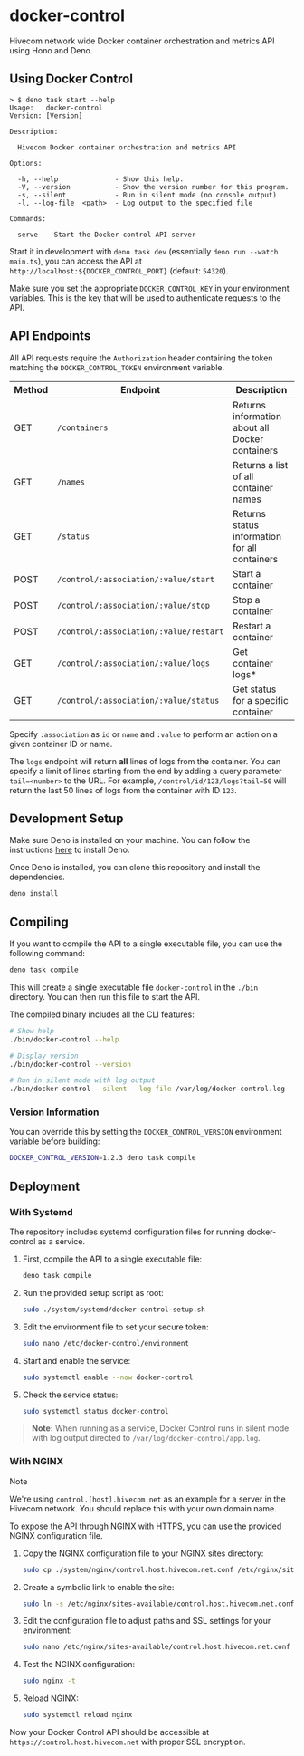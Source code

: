 # docker-control

Hivecom network wide Docker container orchestration and metrics API using Hono and Deno.

## Using Docker Control

```plaintext
> $ deno task start --help
Usage:   docker-control
Version: [Version]

Description:

  Hivecom Docker container orchestration and metrics API

Options:

  -h, --help              - Show this help.                            
  -V, --version           - Show the version number for this program.  
  -s, --silent            - Run in silent mode (no console output)     
  -l, --log-file  <path>  - Log output to the specified file           

Commands:

  serve  - Start the Docker control API server
```

Start it in development with `deno task dev` (essentially `deno run --watch main.ts`), you can access the API at `http://localhost:${DOCKER_CONTROL_PORT}` (default: `54320`).

Make sure you set the appropriate `DOCKER_CONTROL_KEY` in your environment variables. This is the key that will be used to authenticate requests to the API.

## API Endpoints

All API requests require the `Authorization` header containing the token matching the `DOCKER_CONTROL_TOKEN` environment variable.

| Method | Endpoint | Description |
|--------|----------|-------------|
| GET | `/containers` | Returns information about all Docker containers |
| GET | `/names` | Returns a list of all container names |
| GET | `/status` | Returns status information for all containers |
| POST | `/control/:association/:value/start` | Start a container |
| POST | `/control/:association/:value/stop` | Stop a container |
| POST | `/control/:association/:value/restart` | Restart a container |
| GET | `/control/:association/:value/logs` | Get container logs* |
| GET | `/control/:association/:value/status` | Get status for a specific container |

Specify `:association` as `id` or `name` and `:value` to perform an action on a given container ID or name.  

The `logs` endpoint will return **all** lines of logs from the container. You can specify a limit of lines starting from the end by adding a query parameter `tail=<number>` to the URL. For example, `/control/id/123/logs?tail=50` will return the last 50 lines of logs from the container with ID `123`.

## Development Setup

Make sure Deno is installed on your machine. You can follow the instructions [here](https://deno.land/manual/getting_started/installation) to install Deno.

Once Deno is installed, you can clone this repository and install the dependencies.

```bash
deno install
```

## Compiling

If you want to compile the API to a single executable file, you can use the following command:

```bash
deno task compile
```

This will create a single executable file `docker-control` in the `./bin` directory. You can then run this file to start the API.

The compiled binary includes all the CLI features:

```bash
# Show help
./bin/docker-control --help

# Display version
./bin/docker-control --version

# Run in silent mode with log output
./bin/docker-control --silent --log-file /var/log/docker-control.log
```

### Version Information

You can override this by setting the `DOCKER_CONTROL_VERSION` environment variable before building:

```bash
DOCKER_CONTROL_VERSION=1.2.3 deno task compile
```

## Deployment

### With Systemd

The repository includes systemd configuration files for running docker-control as a service.

1. First, compile the API to a single executable file:

    ```bash
    deno task compile
    ```

2. Run the provided setup script as root:

    ```bash
    sudo ./system/systemd/docker-control-setup.sh
    ```

3. Edit the environment file to set your secure token:

    ```bash
    sudo nano /etc/docker-control/environment
    ```

4. Start and enable the service:

    ```bash
    sudo systemctl enable --now docker-control
    ```

5. Check the service status:

    ```bash
    sudo systemctl status docker-control
    ```

> **Note:** When running as a service, Docker Control runs in silent mode with log output directed to `/var/log/docker-control/app.log`.

### With NGINX

>[!NOTE]
> We're using `control.[host].hivecom.net` as an example for a server in the Hivecom network. You should replace this with your own domain name.

To expose the API through NGINX with HTTPS, you can use the provided NGINX configuration file.

1. Copy the NGINX configuration file to your NGINX sites directory:

    ```bash
    sudo cp ./system/nginx/control.host.hivecom.net.conf /etc/nginx/sites-available/
    ```

2. Create a symbolic link to enable the site:

    ```bash
    sudo ln -s /etc/nginx/sites-available/control.host.hivecom.net.conf /etc/nginx/sites-enabled/
    ```

3. Edit the configuration file to adjust paths and SSL settings for your environment:

    ```bash
    sudo nano /etc/nginx/sites-available/control.host.hivecom.net.conf
    ```

4. Test the NGINX configuration:

    ```bash
    sudo nginx -t
    ```

5. Reload NGINX:

    ```bash
    sudo systemctl reload nginx
    ```

Now your Docker Control API should be accessible at `https://control.host.hivecom.net` with proper SSL encryption.
